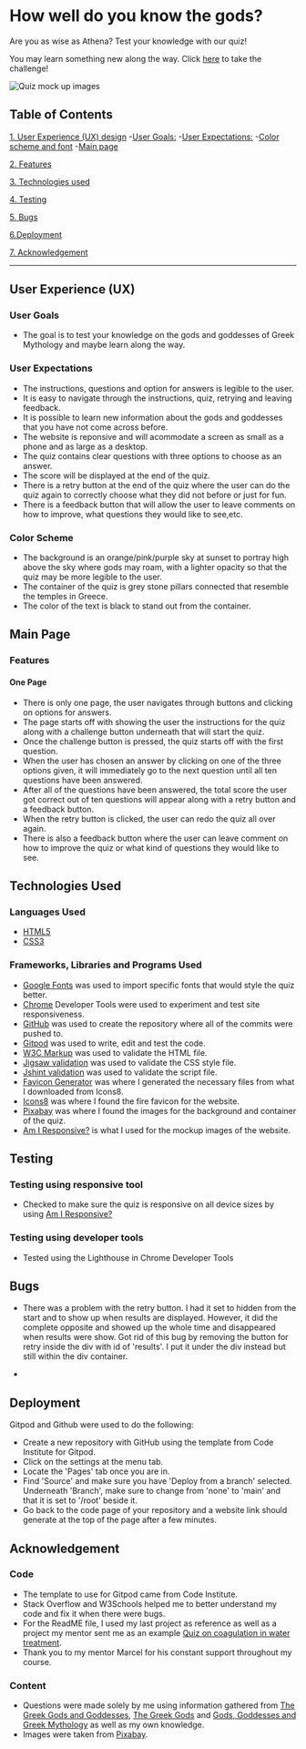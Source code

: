 # How well do you know the gods?
Are you as wise as Athena? Test your knowledge with our quiz!

You may learn something new along the way. Click [here](https://jrxmae.github.io/pp2-quiz/) to take the challenge!

![Quiz mock up images]()


## Table of Contents
[1. User Experience (UX) design](#ux)
    -[User Goals:](#user-goals)
    -[User Expectations:](#user-expectations)
    -[Color scheme and font](#color-scheme)
    -[Main page](#home-page)

[2. Features](#features)

[3. Technologies used](#technologies-used)

[4. Testing](#testing)

[5. Bugs](#bugs)

[6.Deployment](#deployment)

[7. Acknowledgement](#acknowledgement)


***

## User Experience (UX)

### User Goals

* The goal is to test your knowledge on the gods and goddesses of Greek Mythology and maybe learn along the way.

### User Expectations

* The instructions, questions and option for answers is legible to the user.
* It is easy to navigate through the instructions, quiz, retrying and leaving feedback.
* It is possible to learn new information about the gods and goddesses that you have not come across before.
* The website is reponsive and will acommodate a screen as small as a phone and as large as a desktop.
* The quiz contains clear questions with three options to choose as an answer.
* The score will be displayed at the end of the quiz.
* There is a retry button at the end of the quiz where the user can do the quiz again to correctly choose what they did not before or just for fun.
* There is a feedback button that will allow the user to leave comments on how to improve, what questions they would like to see,etc.


### Color Scheme
* The background is an orange/pink/purple sky at sunset to portray high above the sky where gods may roam, with a lighter opacity so that the quiz may be more legible to the user.
* The container of the quiz is grey stone pillars connected that resemble the temples in Greece.
* The color of the text is black to stand out from the container.

## Main Page

### Features

#### One Page

- There is only one page, the user navigates through buttons and clicking on options for answers.
- The page starts off with showing the user the instructions for the quiz along with a challenge button underneath that will start the quiz.
- Once the challenge button is pressed, the quiz starts off with the first question.
- When the user has chosen an answer by clicking on one of the three options given, it will immediately go to the next question until all ten questions have been answered.
- After all of the questions have been answered, the total score the user got correct out of ten questions will appear along with a retry button and a feedback button.
- When the retry button is clicked, the user can redo the quiz all over again.
- There is also a feedback button where the user can leave comment on how to improve the quiz or what kind of questions they would like to see.

## Technologies Used

### Languages Used
- [HTML5](https://en.wikipedia.org/wiki/HTML5)
- [CSS3](https://en.wikipedia.org/wiki/CSS)

### Frameworks, Libraries and Programs Used
- [Google Fonts](https://fonts.google.com/) was used to import specific fonts that would style the quiz better.
- [Chrome](https://www.google.com/intl/en_uk/chrome/) Developer Tools were used to experiment and test site responsiveness.
- [GitHub](https://github.com/) was used to create the repository where all of the commits were pushed to.
- [Gitpod](https://www.gitpod.io/) was used to write, edit and test the code.
- [W3C Markup](https://validator.w3.org/) was used to validate the HTML file.
- [Jigsaw validation](https://jigsaw.w3.org/) was used to validate the CSS style file.
- [Jshint validation](https://jshint.com/) was used to validate the script file.
- [Favicon Generator](https://favicon.io/favicon-converter/#google_vignette/) was where I generated the necessary files from what I downloaded from Icons8.
- [Icons8](https://icons8.com/icons/set/fire/) was where I found the fire favicon for the website.
- [Pixabay](https://pixabay.com/) was where I found the images for the background and container of the quiz.
- [Am I Responsive?](https://ui.dev/amiresponsive/) is what I used for the mockup images of the website.

## Testing
### Testing using responsive tool
- Checked to make sure the quiz is responsive on all device sizes by using [Am I Responsive?]()

### Testing using developer tools
- Tested using the Lighthouse in Chrome Developer Tools


## Bugs
- There was a problem with the retry button. I had it set to hidden from the start and to show up when results are displayed. However, it did the complete opposite and showed up the whole time and disappeared when results were show. Got rid of this bug by removing the button for retry inside the div with id of 'results'. I put it under the div instead but still within the div container.

-

## Deployment

Gitpod and Github were used to do the following:
- Create a new repository with GitHub using the template from Code Institute for Gitpod.
- Click on the settings at the menu tab.
- Locate the 'Pages' tab once you are in.
- Find 'Source' and make sure you have 'Deploy from a branch' selected. Underneath 'Branch', make sure to change from 'none' to 'main' and that it is set to '/root' beside it.
- Go back to the code page of your repository and a website link should generate at the top of the page after a few minutes.

## Acknowledgement
### Code
- The template to use for Gitpod came from Code Institute.
- Stack Overflow and W3Schools helped me to better understand my code and fix it when there were bugs.
- For the ReadME file, I used my last project as reference as well as a project my mentor sent me as an example [Quiz on coagulation in water treatment](http://un-ihe.org/).
- Thank you to my mentor Marcel for his constant support throughout my course.

### Content
- Questions were made solely by me using information gathered from [The Greek Gods and Goddesses](https://www.twinkl.ie/blog/the-greek-gods-and-goddesses-facts-for-kids), [The Greek Gods](https://learningmole.com/the-greek-gods-5-fun-facts-about-the-greek-gods/) and [Gods, Goddesses and Greek Mythology](https://www.britannica.com/list/12-greek-gods-and-goddesses) as well as my own knowledge.
- Images were taken from [Pixabay](https://pixabay.com/).




